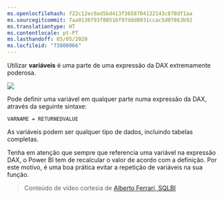 ```yaml
---
ms.openlocfilehash: f22c12ec0ad5bd413f3658704132143c878df1aa
ms.sourcegitcommit: 7aa0136f93f88516f97ddd8031ccac5d07863b92
ms.translationtype: HT
ms.contentlocale: pt-PT
ms.lasthandoff: 05/05/2020
ms.locfileid: "73800066"
---
```

Utilizar **variáveis** é uma parte de uma expressão da DAX extremamente poderosa.

![](media/7-4-dax-expressions/dax-variables_1.png)

Pode definir uma variável em qualquer parte numa expressão da DAX, através da seguinte sintaxe:

    VARNAME = RETURNEDVALUE

As variáveis podem ser qualquer tipo de dados, incluindo tabelas completas.

Tenha em atenção que sempre que referencia uma variável na expressão DAX, o Power BI tem de recalcular o valor de acordo com a definição. Por este motivo, é uma boa prática evitar a repetição de variáveis na sua função.

> Conteúdo de vídeo cortesia de [Alberto Ferrari, SQLBI](https://www.sqlbi.com/learning-dax)
> 
> 

